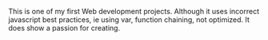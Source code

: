 This is one of my first Web development projects. Although it uses incorrect javascript best practices, ie using var, function chaining, not optimized. It does show a passion for creating.
